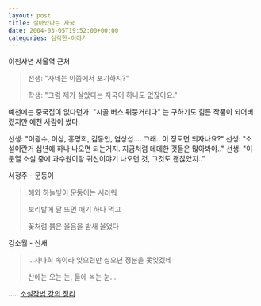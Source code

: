 ```yaml
---
layout: post
title: 살아있다는 자국
date: 2004-03-05T19:52:00+00:00
categories: 심각한-이야기
---
```

이천사년 서울역 근처

<blockquote>선생: "자네는 이쯤에서 포기하지?"

학생: "그럼 제가 살았다는 자국이 하나도 없잖아요."</blockquote>

예천에는 중국집이 없다던가. "시골 버스 뒤뚱거리다" 는 구하기도 힘든 작품이 되어버렸지만 예천 사람이 썼다.

선생: "이광수, 이상, 홍명희, 김동인, 염상섭.... 그래.. 이 정도면 되자나요?"
선생: "소설이란거 십년에 하나 나오면 되는거지. 지금처럼 데데한 것들은 많아봐야.."
선생: "이문열 소설 중에 과수원이랑 귀신이야기 나오던 것, 그것도 괜찮았지.."

서정주 - 문둥이

<blockquote>해와 하늘빛이
문둥이는 서러워

보리밭에 달 뜨면
애기 하나 먹고

꽃처럼 붉은 울음을 밤새 울었다</blockquote>

김소월 - 산새

<blockquote>...사나희 속이라 잊으련만
십오년 정분을 못잊겠네

산에는 오는 눈, 들에 녹는 눈...</blockquote>

..... <a href="http://jinto.pe.kr/wiki/작법/040306">소설작법 강의 정리</a>
